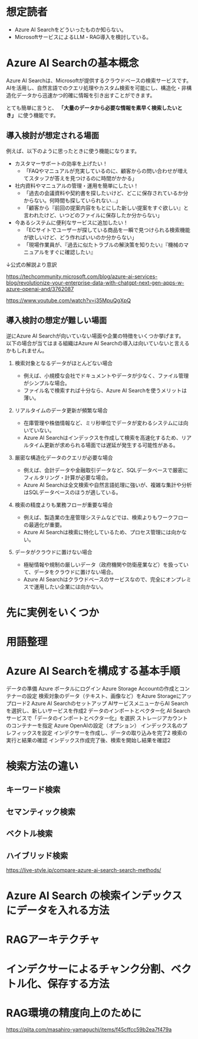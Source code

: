# 想定読者

- Azure AI Searchをどういったものか知らない。
- MicrosoftサービスによるLLM・RAG導入を検討している。

# Azure AI Searchの基本概念
Azure AI Searchは、Microsoftが提供するクラウドベースの検索サービスです。
AIを活用し、自然言語でのクエリ処理やカスタム検索を可能にし、構造化・非構造化データから迅速かつ的確に情報を引き出すことができます。

とても簡単に言うと、
 **「大量のデータから必要な情報を素早く検索したいとき」** に使う機能です。

## 導入検討が想定される場面
例えば、以下のように思ったときに使う機能になります。

- カスタマーサポートの効率を上げたい！
  - 「FAQやマニュアルが充実しているのに、顧客からの問い合わせが増えてスタッフが答えを見つけるのに時間がかかる」
- 社内資料やマニュアルの管理・運用を簡単にしたい！
  - 「過去の会議資料や契約書を探したいけど、どこに保存されているか分からない。何時間も探していられない…」
  - 「顧客から『前回の提案内容をもとにした新しい提案をすぐ欲しい』と言われたけど、いつどのファイルに保存したか分からない」
- 今あるシステムに便利なサービスに追加したい！
  - 「ECサイトでユーザーが探している商品を一瞬で見つけられる検索機能が欲しいけど、どう作ればいいのか分からない」
  - 「現場作業員が、『過去に似たトラブルの解決策を知りたい』『機械のマニュアルをすぐに確認したい』

↓公式の解説より意訳

https://techcommunity.microsoft.com/blog/azure-ai-services-blog/revolutionize-your-enterprise-data-with-chatgpt-next-gen-apps-w-azure-openai-and/3762087

https://www.youtube.com/watch?v=j35MpuQgXpQ

## 導入検討の想定が難しい場面
逆にAzure AI Searchが向いていない場面や企業の特徴をいくつか挙げます。  
以下の場合が当てはまる組織はAzure AI Searchの導入は向いていないと言えるかもしれません。

1. 検索対象となるデータがほとんどない場合
   - 例えば、小規模な会社でドキュメントやデータが少なく、ファイル管理がシンプルな場合。
   - ファイル名で検索すれば十分なら、Azure AI Searchを使うメリットは薄い。  

3. リアルタイムのデータ更新が頻繁な場合 
   - 在庫管理や株価情報など、ミリ秒単位でデータが変わるシステムには向いていない。
   - Azure AI Searchはインデックスを作成して検索を高速化するため、リアルタイム更新が求められる場面では遅延が発生する可能性がある。  

4. 厳密な構造化データのクエリが必要な場合
   - 例えば、会計データや金融取引データなど、SQLデータベースで厳密にフィルタリング・計算が必要な場合。
   - Azure AI Searchは全文検索や自然言語処理に強いが、複雑な集計や分析はSQLデータベースのほうが適している。  

5. 検索の精度よりも業務フローが重要な場合 
   - 例えば、製造業の生産管理システムなどでは、検索よりもワークフローの最適化が重要。
   - Azure AI Searchは検索に特化しているため、プロセス管理には向かない。  

6. データがクラウドに置けない場合  
   - 極秘情報や規制の厳しいデータ（政府機関や防衛産業など）を扱っていて、データをクラウドに置けない場合。
   - Azure AI Searchはクラウドベースのサービスなので、完全にオンプレミスで運用したい企業には向かない。  


# 先に実例をいくつか

# 用語整理

# Azure AI Searchを構成する基本手順
データの準備
Azure ポータルにログイン
Azure Storage Accountの作成とコンテナーの設定
検索対象のデータ（テキスト、画像など）をAzure Storageにアップロード2
Azure AI Searchのセットアップ
AIサービスメニューからAI Searchを選択し、新しいサービスを作成2
データのインポートとベクター化
AI Searchサービスで「データのインポートとベクター化」を選択
ストレージアカウントのコンテナーを指定
Azure OpenAIの設定（オプション）
インデックス名のプレフィックスを設定
インデクサーを作成し、データの取り込みを完了2
検索の実行と結果の確認
インデックス作成完了後、検索を開始し結果を確認2




# 検索方法の違い

## キーワード検索
## セマンティック検索
## ベクトル検索
## ハイブリッド検索
https://live-style.jp/compare-azure-ai-search-search-methods/

# Azure AI Search の検索インデックスにデータを入れる方法


# RAGアーキテクチャ


# インデクサーによるチャンク分割、ベクトル化、保存する方法


# RAG環境の精度向上のために

https://qiita.com/masahiro-yamaguchi/items/f45cffcc59b2ea7f479a

